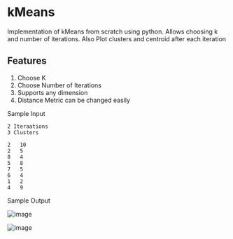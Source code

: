 # kMeans
Implementation of kMeans from scratch using python. Allows choosing k and number of iterations. Also Plot clusters and centroid after each iteration

## Features
1. Choose K
2. Choose Number of Iterations
3. Supports any dimension
4. Distance Metric can be changed easily

Sample Input

```
2 Iteraations
3 Clusters
```
```
2 	10
2 	5
8 	4
5 	8
7 	5
6 	4
1 	2
4 	9
```

Sample Output

![image](https://user-images.githubusercontent.com/77914957/111799335-edea0e80-88f0-11eb-81f3-b5d918f42c46.png)

![image](https://user-images.githubusercontent.com/77914957/111799385-fa6e6700-88f0-11eb-93ba-e0754cac669d.png)
